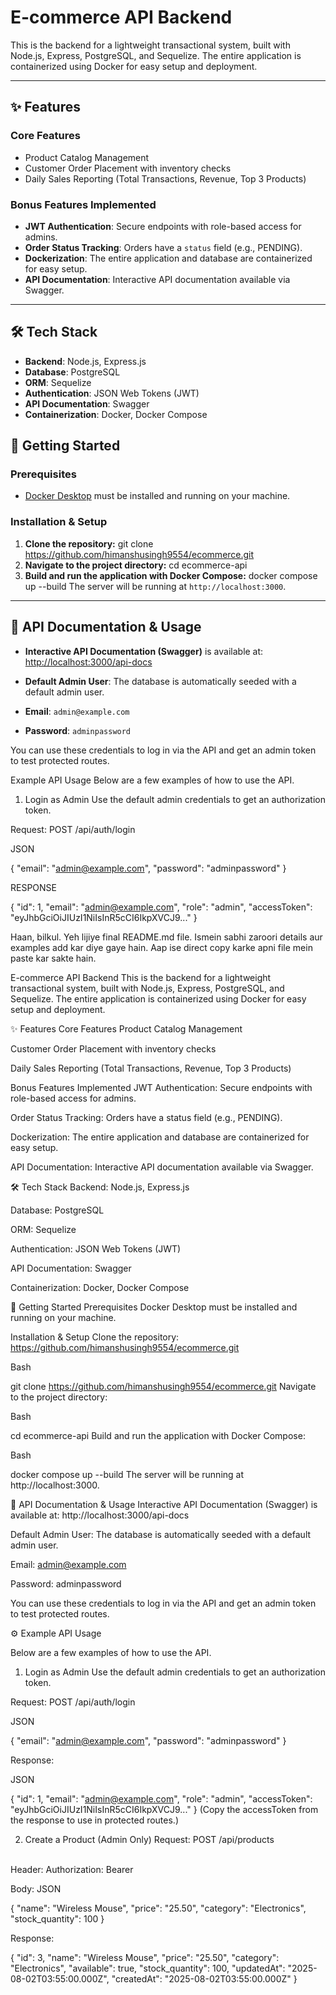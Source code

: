 # E-commerce API Backend

This is the backend for a lightweight transactional system, built with Node.js, Express, PostgreSQL, and Sequelize. The entire application is containerized using Docker for easy setup and deployment.

---

## ✨ Features


### Core Features
- Product Catalog Management
- Customer Order Placement with inventory checks
- Daily Sales Reporting (Total Transactions, Revenue, Top 3 Products)

### Bonus Features Implemented
- **JWT Authentication**: Secure endpoints with role-based access for admins.
- **Order Status Tracking**: Orders have a `status` field (e.g., PENDING).
- **Dockerization**: The entire application and database are containerized for easy setup.
- **API Documentation**: Interactive API documentation available via Swagger.
---
## 🛠️ Tech Stack

- **Backend**: Node.js, Express.js
- **Database**: PostgreSQL
- **ORM**: Sequelize
- **Authentication**: JSON Web Tokens (JWT)
- **API Documentation**: Swagger
- **Containerization**: Docker, Docker Compose
## 🚀 Getting Started

### Prerequisites
- [Docker Desktop](https://www.docker.com/products/docker-desktop/) must be installed and running on your machine.

### Installation & Setup
1.  **Clone the repository:**
git clone https://github.com/himanshusingh9554/ecommerce.git
2.  **Navigate to the project directory:**
cd ecommerce-api
3.  **Build and run the application with Docker Compose:**
docker compose up --build
The server will be running at `http://localhost:3000`.

---

## 📖 API Documentation & Usage

- **Interactive API Documentation (Swagger)** is available at: [http://localhost:3000/api-docs](http://localhost:3000/api-docs)

- **Default Admin User**: The database is automatically seeded with a default admin user.
- **Email**: `admin@example.com`
- **Password**: `adminpassword`

You can use these credentials to log in via the API and get an admin token to test protected routes.


 Example API Usage
Below are a few examples of how to use the API.

1. Login as Admin
Use the default admin credentials to get an authorization token.

Request: POST /api/auth/login

JSON 

{
  "email": "admin@example.com",
  "password": "adminpassword"
}

RESPONSE

{
    "id": 1,
    "email": "admin@example.com",
    "role": "admin",
    "accessToken": "eyJhbGciOiJIUzI1NiIsInR5cCI6IkpXVCJ9..."
}

Haan, bilkul. Yeh lijiye final README.md file. Ismein sabhi zaroori details aur examples add kar diye gaye hain. Aap ise direct copy karke apni file mein paste kar sakte hain.

E-commerce API Backend
This is the backend for a lightweight transactional system, built with Node.js, Express, PostgreSQL, and Sequelize. The entire application is containerized using Docker for easy setup and deployment.

✨ Features
Core Features
Product Catalog Management

Customer Order Placement with inventory checks

Daily Sales Reporting (Total Transactions, Revenue, Top 3 Products)

Bonus Features Implemented
JWT Authentication: Secure endpoints with role-based access for admins.

Order Status Tracking: Orders have a status field (e.g., PENDING).

Dockerization: The entire application and database are containerized for easy setup.

API Documentation: Interactive API documentation available via Swagger.

🛠️ Tech Stack
Backend: Node.js, Express.js

Database: PostgreSQL

ORM: Sequelize

Authentication: JSON Web Tokens (JWT)

API Documentation: Swagger

Containerization: Docker, Docker Compose

🚀 Getting Started
Prerequisites
Docker Desktop must be installed and running on your machine.

Installation & Setup
Clone the repository: https://github.com/himanshusingh9554/ecommerce.git

Bash

git clone https://github.com/himanshusingh9554/ecommerce.git
Navigate to the project directory:

Bash

cd ecommerce-api
Build and run the application with Docker Compose:

Bash

docker compose up --build
The server will be running at http://localhost:3000.

📖 API Documentation & Usage
Interactive API Documentation (Swagger) is available at: http://localhost:3000/api-docs

Default Admin User: The database is automatically seeded with a default admin user.

Email: admin@example.com

Password: adminpassword

You can use these credentials to log in via the API and get an admin token to test protected routes.

⚙️ Example API Usage

Below are a few examples of how to use the API.

1. Login as Admin
Use the default admin credentials to get an authorization token.

Request: POST /api/auth/login

JSON

{
  "email": "admin@example.com",
  "password": "adminpassword"
}


Response:

JSON

{
    "id": 1,
    "email": "admin@example.com",
    "role": "admin",
    "accessToken": "eyJhbGciOiJIUzI1NiIsInR5cCI6IkpXVCJ9..."
}
(Copy the accessToken from the response to use in protected routes.)



2. Create a Product (Admin Only)
Request: POST /api/products
<br>
Header: Authorization: Bearer <your_admin_token>

Body: JSON

{
    "name": "Wireless Mouse",
    "price": "25.50",
    "category": "Electronics",
    "stock_quantity": 100
}

Response:

{
    "id": 3,
    "name": "Wireless Mouse",
    "price": "25.50",
    "category": "Electronics",
    "available": true,
    "stock_quantity": 100,
    "updatedAt": "2025-08-02T03:55:00.000Z",
    "createdAt": "2025-08-02T03:55:00.000Z"
}
